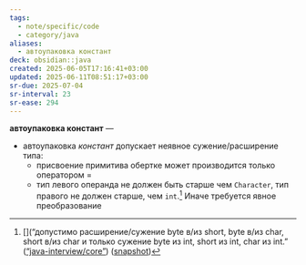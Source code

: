 ```yaml
---
tags:
  - note/specific/code
  - category/java
aliases:
  - автоупаковка констант
deck: obsidian::java
created: 2025-06-05T17:16:41+03:00
updated: 2025-06-11T08:51:17+03:00
sr-due: 2025-07-04
sr-interval: 23
sr-ease: 294
---
```


**автоупаковка констант**
—
- автоупаковка *констант* допускает неявное сужение/расширение типа:
	- присвоение примитива обертке может производится только оператором =
	- тип левого операнда не должен быть старше чем `Character`, тип правого не должен старше, чем `int`.[^1] Иначе требуется явное преобразование

[^1]:  [](“допустимо расширение/сужение byte в/из short, byte в/из char, short в/из char и только сужение byte из int, short из int, char из int.” ([“java-interview/core”](zotero://select/library/items/T3X9ZD57)) ([snapshot](zotero://open-pdf/library/items/2GAN5TQF?sel=li%3Alast-child%20%3E%20ol%20%3E%20li%3Alast-child&annotation=5TXYDZG5))
